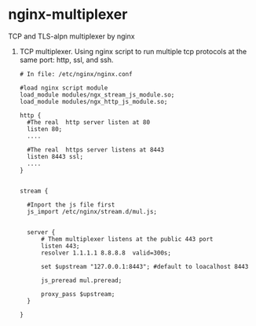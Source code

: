 # nginx-multiplexer
TCP  and TLS-alpn multiplexer  by nginx



1.  TCP  multiplexer.
    Using nginx script to run multiple tcp protocols at the same port:  http, ssl, and ssh.
    ```
    # In file: /etc/nginx/nginx.conf
    
    #load nginx script module
    load_module modules/ngx_stream_js_module.so;
    load_module modules/ngx_http_js_module.so;
    
    http {
      #The real  http server listen at 80
      listen 80;
      ....
      
      #The real  https server listens at 8443
      listen 8443 ssl;
      ....
    }
    
    
    stream { 
      
      #Inport the js file first
      js_import /etc/nginx/stream.d/mul.js;
      
      
      server {
          # Them multiplexer listens at the public 443 port
          listen 443;
          resolver 1.1.1.1 8.8.8.8  valid=300s;

          set $upstream "127.0.0.1:8443"; #default to loacalhost 8443

          js_preread mul.preread;

          proxy_pass $upstream;
      }

    }
    
    
    ```
    
    
    
    
    

